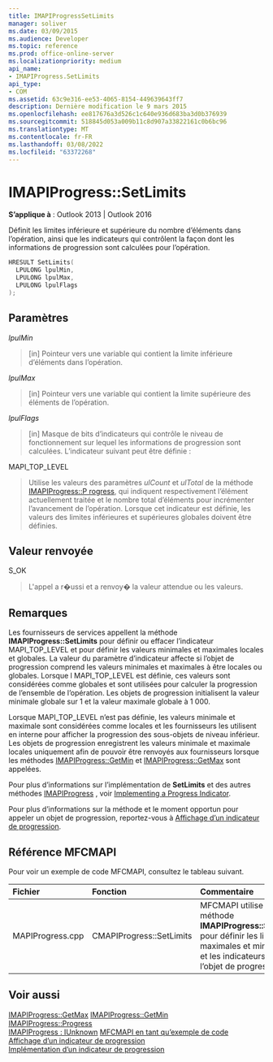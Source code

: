```yaml
---
title: IMAPIProgressSetLimits
manager: soliver
ms.date: 03/09/2015
ms.audience: Developer
ms.topic: reference
ms.prod: office-online-server
ms.localizationpriority: medium
api_name:
- IMAPIProgress.SetLimits
api_type:
- COM
ms.assetid: 63c9e316-ee53-4065-8154-449639643ff7
description: Dernière modification le 9 mars 2015
ms.openlocfilehash: ee817676a3d526c1c640e936d683ba3d0b376939
ms.sourcegitcommit: 518845d053a009b11c8d907a33822161c0b6bc96
ms.translationtype: MT
ms.contentlocale: fr-FR
ms.lasthandoff: 03/08/2022
ms.locfileid: "63372268"
---
```

# <a name="imapiprogresssetlimits"></a>IMAPIProgress::SetLimits

**S’applique à** : Outlook 2013 | Outlook 2016
  
Définit les limites inférieure et supérieure du nombre d’éléments dans l’opération, ainsi que les indicateurs qui contrôlent la façon dont les informations de progression sont calculées pour l’opération.
  
```cpp
HRESULT SetLimits(
  LPULONG lpulMin,
  LPULONG lpulMax,
  LPULONG lpulFlags
);
```

## <a name="parameters"></a>Paramètres

 _lpulMin_
  
> [in] Pointeur vers une variable qui contient la limite inférieure d’éléments dans l’opération.

 _lpulMax_
  
> [in] Pointeur vers une variable qui contient la limite supérieure des éléments de l’opération.

 _lpulFlags_
  
> [in] Masque de bits d’indicateurs qui contrôle le niveau de fonctionnement sur lequel les informations de progression sont calculées. L’indicateur suivant peut être définie :

MAPI_TOP_LEVEL
  
> Utilise les valeurs des paramètres _ulCount_ et _ulTotal_ de la méthode [IMAPIProgress::P rogress](imapiprogress-progress.md), qui indiquent respectivement l’élément actuellement traitée et le nombre total d’éléments pour incrémenter l’avancement de l’opération. Lorsque cet indicateur est définie, les valeurs des limites inférieures et supérieures globales doivent être définies.

## <a name="return-value"></a>Valeur renvoyée

S_OK
  
> L'appel a r�ussi et a renvoy� la valeur attendue ou les valeurs.

## <a name="remarks"></a>Remarques

Les fournisseurs de services appellent la méthode **IMAPIProgress::SetLimits** pour définir ou effacer l’indicateur MAPI_TOP_LEVEL et pour définir les valeurs minimales et maximales locales et globales. La valeur du paramètre d’indicateur affecte si l’objet de progression comprend les valeurs minimales et maximales à être locales ou globales. Lorsque l MAPI_TOP_LEVEL est définie, ces valeurs sont considérées comme globales et sont utilisées pour calculer la progression de l’ensemble de l’opération. Les objets de progression initialisent la valeur minimale globale sur 1 et la valeur maximale globale à 1 000.
  
Lorsque MAPI_TOP_LEVEL n’est pas définie, les valeurs minimale et maximale sont considérées comme locales et les fournisseurs les utilisent en interne pour afficher la progression des sous-objets de niveau inférieur. Les objets de progression enregistrent les valeurs minimale et maximale locales uniquement afin de pouvoir être renvoyés aux fournisseurs lorsque les méthodes [IMAPIProgress::GetMin](imapiprogress-getmin.md) et [IMAPIProgress::GetMax](imapiprogress-getmax.md) sont appelées.
  
Pour plus d’informations sur l’implémentation de **SetLimits** et des autres méthodes [IMAPIProgress](imapiprogressiunknown.md) , voir [Implementing a Progress Indicator](implementing-a-progress-indicator.md).
  
Pour plus d’informations sur la méthode et le moment opportun pour appeler un objet de progression, reportez-vous à [Affichage d’un indicateur de progression](how-to-display-a-progress-indicator.md).
  
## <a name="mfcmapi-reference"></a>Référence MFCMAPI

Pour voir un exemple de code MFCMAPI, consultez le tableau suivant.
  
|**Fichier**|**Fonction**|**Commentaire**|
|:-----|:-----|:-----|
|MAPIProgress.cpp  <br/> |CMAPIProgress::SetLimits  <br/> |MFCMAPI utilise la méthode **IMAPIProgress::SetLimits** pour définir les limites maximales et minimales et les indicateurs de l’objet de progression. |

## <a name="see-also"></a>Voir aussi

[IMAPIProgress::GetMax](imapiprogress-getmax.md)
 [IMAPIProgress::GetMin](imapiprogress-getmin.md)  
[IMAPIProgress::Progress](imapiprogress-progress.md)  
[IMAPIProgress : IUnknown](imapiprogressiunknown.md)
 [MFCMAPI en tant qu’exemple de code](mfcmapi-as-a-code-sample.md)  
[Affichage d’un indicateur de progression](how-to-display-a-progress-indicator.md)  
[Implémentation d’un indicateur de progression](implementing-a-progress-indicator.md)
